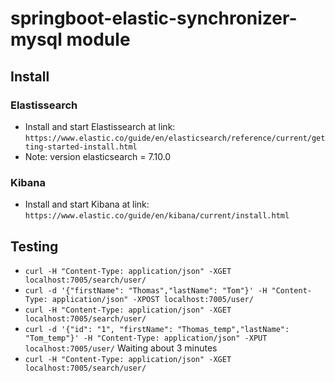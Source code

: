 # springboot-elastic-synchronizer-mysql module
## Install
### Elastissearch
* Install and start Elastissearch at link:
    `https://www.elastic.co/guide/en/elasticsearch/reference/current/getting-started-install.html`
* Note: version elasticsearch = 7.10.0
### Kibana
* Install and start Kibana at link:
    `https://www.elastic.co/guide/en/kibana/current/install.html`
## Testing
* `curl -H "Content-Type: application/json" -XGET localhost:7005/search/user/`
* `curl -d '{"firstName": "Thomas","lastName": "Tom"}' -H "Content-Type: application/json" -XPOST localhost:7005/user/`
* `curl -H "Content-Type: application/json" -XGET localhost:7005/search/user/`
* `curl -d '{"id": "1", "firstName": "Thomas_temp","lastName": "Tom_temp"}' -H "Content-Type: application/json" -XPUT localhost:7005/user/`
Waiting about 3 minutes
* `curl -H "Content-Type: application/json" -XGET localhost:7005/search/user/`